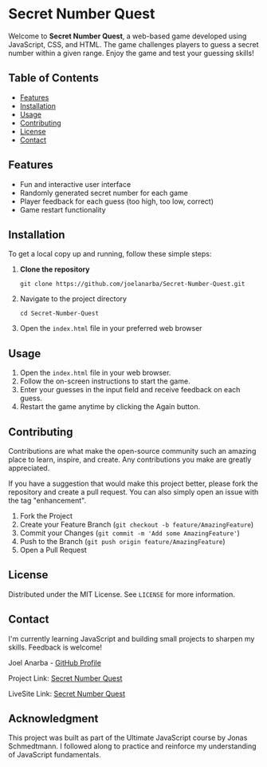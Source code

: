 # Secret Number Quest

Welcome to **Secret Number Quest**, a web-based game developed using JavaScript, CSS, and HTML. The game challenges players to guess a secret number within a given range. Enjoy the game and test your guessing skills!

## Table of Contents

- [Features](#features)
- [Installation](#installation)
- [Usage](#usage)
- [Contributing](#contributing)
- [License](#license)
- [Contact](#contact)

## Features

- Fun and interactive user interface
- Randomly generated secret number for each game
- Player feedback for each guess (too high, too low, correct)
- Game restart functionality

## Installation

To get a local copy up and running, follow these simple steps:

1. **Clone the repository**
   ```
   git clone https://github.com/joelanarba/Secret-Number-Quest.git

2.  Navigate to the project directory

    ```
    cd Secret-Number-Quest
    ```
3.  Open the `index.html` file in your preferred web browser

## Usage

1.  Open the `index.html` file in your web browser.
2.  Follow the on-screen instructions to start the game.
3.  Enter your guesses in the input field and receive feedback on each guess.
4.  Restart the game anytime by clicking the Again button.

## Contributing

Contributions are what make the open-source community such an amazing place to learn, inspire, and create. Any contributions you make are greatly appreciated.

If you have a suggestion that would make this project better, please fork the repository and create a pull request. You can also simply open an issue with the tag "enhancement".

1.  Fork the Project
2.  Create your Feature Branch (`git checkout -b feature/AmazingFeature`)
3.  Commit your Changes (`git commit -m 'Add some AmazingFeature'`)
4.  Push to the Branch (`git push origin feature/AmazingFeature`)
5.  Open a Pull Request

## License

Distributed under the MIT License. See `LICENSE` for more information.

## Contact

I'm currently learning JavaScript and building small projects to sharpen my skills. Feedback is welcome!

Joel Anarba - [GitHub Profile](https://github.com/joelanarba)

Project Link: [Secret Number Quest](https://github.com/joelanarba/Secret-Number-Quest)

LiveSite Link: [Secret Number Quest](https://github.com/joelanarba/Secret-Number-Quest)

## Acknowledgment

This project was built as part of the Ultimate JavaScript course by Jonas Schmedtmann.
I followed along to practice and reinforce my understanding of JavaScript fundamentals.